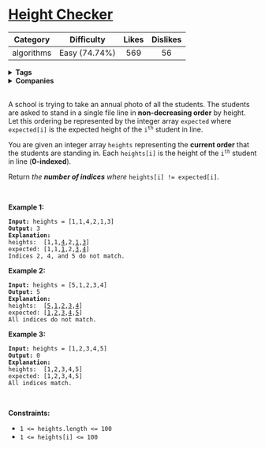 # [Height Checker](https://leetcode.com/problems/height-checker/description/)

| Category | Difficulty | Likes | Dislikes |
| :------: | :--------: | :---: | :------: |
| algorithms | Easy (74.74%) | 569 | 56 |

<details>
  <summary><strong>Tags</strong></summary>

  [dynamic-programming](https://leetcode.com/tag/dynamic-programming) | [greedy](https://leetcode.com/tag/greedy)

</details>

<details>
  <summary><strong>Companies</strong></summary>

  

</details>
<br />
<p>A school is trying to take an annual photo of all the students. The students are asked to stand in a single file line in <strong>non-decreasing order</strong> by height. Let this ordering be represented by the integer array <code>expected</code> where <code>expected[i]</code> is the expected height of the <code>i<sup>th</sup></code> student in line.</p>

<p>You are given an integer array <code>heights</code> representing the <strong>current order</strong> that the students are standing in. Each <code>heights[i]</code> is the height of the <code>i<sup>th</sup></code> student in line (<strong>0-indexed</strong>).</p>

<p>Return <em>the <strong>number of indices</strong> where </em><code>heights[i] != expected[i]</code>.</p>

<p>&nbsp;</p>
<p><strong>Example 1:</strong></p>

<pre><code><strong>Input:</strong> heights = [1,1,4,2,1,3]
<strong>Output:</strong> 3
<strong>Explanation:</strong> 
heights:  [1,1,<u>4</u>,2,<u>1</u>,<u>3</u>]
expected: [1,1,<u>1</u>,2,<u>3</u>,<u>4</u>]
Indices 2, 4, and 5 do not match.</code></pre>

<p><strong>Example 2:</strong></p>

<pre><code><strong>Input:</strong> heights = [5,1,2,3,4]
<strong>Output:</strong> 5
<strong>Explanation:</strong>
heights:  [<u>5</u>,<u>1</u>,<u>2</u>,<u>3</u>,<u>4</u>]
expected: [<u>1</u>,<u>2</u>,<u>3</u>,<u>4</u>,<u>5</u>]
All indices do not match.</code></pre>

<p><strong>Example 3:</strong></p>

<pre><code><strong>Input:</strong> heights = [1,2,3,4,5]
<strong>Output:</strong> 0
<strong>Explanation:</strong>
heights:  [1,2,3,4,5]
expected: [1,2,3,4,5]
All indices match.</code></pre>

<p>&nbsp;</p>
<p><strong>Constraints:</strong></p>

<ul>
  <li><code>1 &lt;= heights.length &lt;= 100</code></li>
  <li><code>1 &lt;= heights[i] &lt;= 100</code></li>
</ul>

